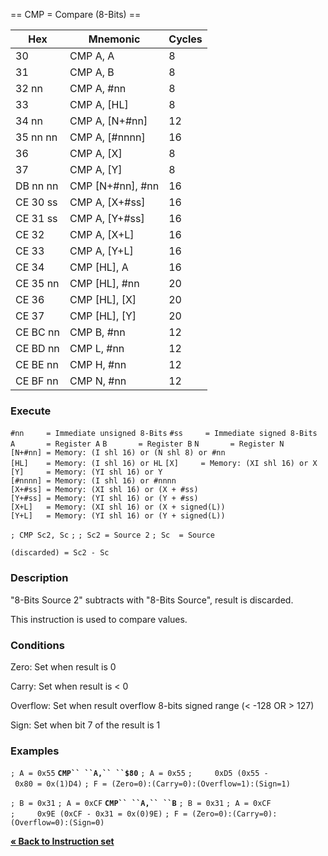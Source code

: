 \== CMP = Compare (8-Bits) ==

| Hex      | Mnemonic             | Cycles |
| -------- | -------------------- | ------ |
| 30       | CMP A, A             | 8      |
| 31       | CMP A, B             | 8      |
| 32 nn    | CMP A, \#nn          | 8      |
| 33       | CMP A, \[HL\]        | 8      |
| 34 nn    | CMP A, \[N+\#nn\]    | 12     |
| 35 nn nn | CMP A, \[\#nnnn\]    | 16     |
| 36       | CMP A, \[X\]         | 8      |
| 37       | CMP A, \[Y\]         | 8      |
| DB nn nn | CMP \[N+\#nn\], \#nn | 16     |
| CE 30 ss | CMP A, \[X+\#ss\]    | 16     |
| CE 31 ss | CMP A, \[Y+\#ss\]    | 16     |
| CE 32    | CMP A, \[X+L\]       | 16     |
| CE 33    | CMP A, \[Y+L\]       | 16     |
| CE 34    | CMP \[HL\], A        | 16     |
| CE 35 nn | CMP \[HL\], \#nn     | 20     |
| CE 36    | CMP \[HL\], \[X\]    | 20     |
| CE 37    | CMP \[HL\], \[Y\]    | 20     |
| CE BC nn | CMP B, \#nn          | 12     |
| CE BD nn | CMP L, \#nn          | 12     |
| CE BE nn | CMP H, \#nn          | 12     |
| CE BF nn | CMP N, \#nn          | 12     |

### Execute

`#nn     = Immediate unsigned 8-Bits`
`#ss     = Immediate signed 8-Bits`
`A       = Register A`
`B       = Register B`
`N       = Register N`
`[N+#nn] = Memory: (I shl 16) or (N shl 8) or #nn`
`[HL]    = Memory: (I shl 16) or HL`
`[X]     = Memory: (XI shl 16) or X`
`[Y]     = Memory: (YI shl 16) or Y`
`[#nnnn] = Memory: (I shl 16) or #nnnn`
`[X+#ss] = Memory: (XI shl 16) or (X + #ss)`
`[Y+#ss] = Memory: (YI shl 16) or (Y + #ss)`
`[X+L]   = Memory: (XI shl 16) or (X + signed(L))`
`[Y+L]   = Memory: (YI shl 16) or (Y + signed(L))`

`; CMP Sc2, Sc`
`;`
`; Sc2 = Source 2`
`; Sc  = Source`

`(discarded) = Sc2 - Sc`

### Description

"8-Bits Source 2" subtracts with "8-Bits Source", result is discarded.

This instruction is used to compare values.

### Conditions

Zero: Set when result is 0

Carry: Set when result is \< 0

Overflow: Set when result overflow 8-bits signed range (\< -128 OR \>
127)

Sign: Set when bit 7 of the result is 1

### Examples

`; A = 0x55`
**`CMP`` ``A,`` ``$80`**
`; A = 0x55`
`;     0xD5 (0x55 - 0x80 = 0x(1)D4)`
`; F = (Zero=0):(Carry=0):(Overflow=1):(Sign=1)`

`; B = 0x31`
`; A = 0xCF`
**`CMP`` ``A,`` ``B`**
`; B = 0x31`
`; A = 0xCF`
`;     0x9E (0xCF - 0x31 = 0x(0)9E)`
`; F = (Zero=0):(Carry=0):(Overflow=0):(Sign=0)`

[**« Back to Instruction set**](PM_InstructionList.md "wikilink")